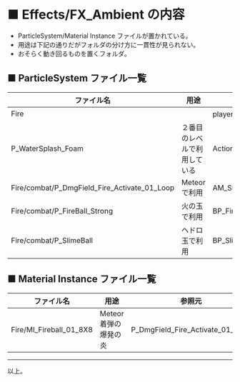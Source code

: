 # ■ Effects/FX_Ambient の内容
* ParticleSystem/Material Instance ファイルが置かれている。
* 用途は下記の通りだがフォルダの分け方に一貫性が見られない。
* おそらく動き回るものを置くフォルダ。

## ■ ParticleSystem ファイル一覧

| ファイル名 | 用途 | 参照元 |
| ----- | ----- | ----- |
| Fire |  | player スキルの炎 | AM_Skill_Firewave<br>AM_Skill_Meteor<br>Anim_Blunt_Gound_Pound_Fire |
| P_WaterSplash_Foam | ２番目のレベルで利用している | ActionRPG_Dungeon02_Asset |
| Fire/combat/P_DmgField_Fire_Activate_01_Loop | Meteor で利用 | AM_Skill_Meteor |
| Fire/combat/P_FireBall_Strong | 火の玉で利用 | BP_Fireball |
| Fire/combat/P_SlimeBall | ヘドロ玉で利用 | BP_SlimeBall |

## ■ Material Instance ファイル一覧

| ファイル名 | 用途 | 参照元 | 参照先マテリアル |
| ----- | ----- | ----- | ----- |
| Fire/MI_Fireball_01_8X8 | Meteor 着弾の爆発の炎 | P_DmgField_Fire_Activate_01_Loop | Effects/Masters/M_Trans_Sprite_SubUV_Master |

----
以上。

